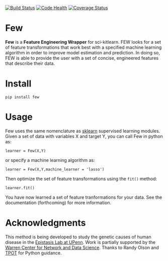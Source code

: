[![Build Status](https://travis-ci.org/lacava/few.svg?branch=master)](https://travis-ci.org/lacava/few)
[![Code Health](https://landscape.io/github/lacava/few/master/landscape.svg?style=flat)](https://landscape.io/github/lacava/few/master)
[![Coverage Status](https://coveralls.io/repos/github/lacava/few/badge.svg?branch=master)](https://coveralls.io/github/lacava/few?branch=master)

Few
===

**Few** is a **Feature Engineering Wrapper** for sci-kitlearn. FEW looks for a set of feature transformations that work best with a specified machine learning algorithm in order to improve model estimation and prediction. In doing so, FEW is able to provide the user with a set of concise, engineered features that describe their data.

Install
===
```pip install few```

Usage
===
Few uses the same nomenclature as [sklearn](http://scikit-learn.org/) supervised learning modules. Given a set of data with variables X and target Y, you can call Few in python as:

```learner = Few(X,Y)```

or specify a machine learning algorithm as:

```learner = Few(X,Y,machine_learner = 'lasso')```

Then optimize the set of feature transformations using the ```fit()``` method:

```learner.fit()```

You have now learned a set of feature tranformations for your data. See the documentation (forthcoming) for more information.

Acknowledgments
===
This method is being developed to study the genetic causes of human disease in the [Epistasis Lab at UPenn](http://epistasis.org). Work is partially supported by the [Warren Center for Network and Data Science](http://warrencenter.upenn.edu). Thanks to Randy Olson and [TPOT](http://github.com/rhiever/tpot) for Python guidance. 

